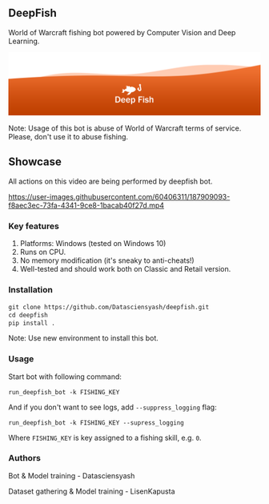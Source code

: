## DeepFish
World of Warcraft fishing bot powered by Computer Vision and Deep Learning.

![DeepFish logo](images/logo.png)

Note: Usage of this bot is abuse of World of Warcraft terms of service. Please, don't use it to abuse fishing.

## Showcase 
All actions on this video are being performed by deepfish bot.

https://user-images.githubusercontent.com/60406311/187909093-f8aec3ec-73fa-4341-9ce8-1bacab40f27d.mp4


### Key features
1. Platforms: Windows (tested on Windows 10)
2. Runs on CPU.
3. No memory modification (it's sneaky to anti-cheats!)
4. Well-tested and should work both on Classic and Retail version.


### Installation
```commandline
git clone https://github.com/Datasciensyash/deepfish.git
cd deepfish
pip install .
```

Note: Use new environment to install this bot.

### Usage

Start bot with following command:

```commandline
run_deepfish_bot -k FISHING_KEY
```

And if you don't want to see logs, add `--suppress_logging` flag:

```commandline
run_deepfish_bot -k FISHING_KEY --supress_logging
```

Where `FISHING_KEY` is key assigned to a fishing skill, e.g. `0`.

### Authors

Bot & Model training - Datasciensyash

Dataset gathering & Model training - LisenKapusta
